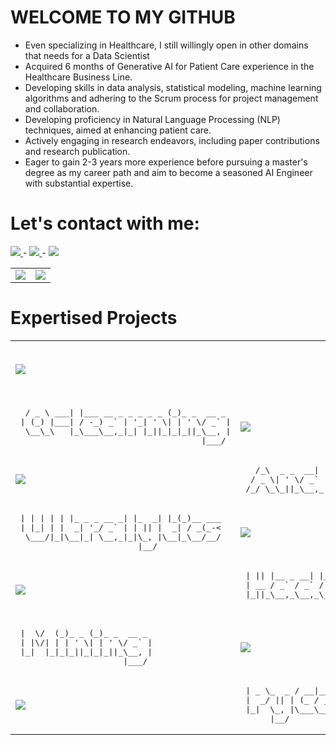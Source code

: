 # WELCOME TO MY GITHUB
- Even specializing in Healthcare, I still willingly open in other domains that needs for a Data Scientist 
- Acquired 6 months of Generative AI for Patient Care experience in the Healthcare Business Line.
- Developing skills in data analysis, statistical modeling, machine learning algorithms and adhering to the Scrum process for project management and collaboration.
- Developing proficiency in Natural Language Processing (NLP) techniques, aimed at enhancing patient care.
- Actively engaging in research endeavors, including paper contributions and research publication.
- Eager to gain 2-3 years more experience before pursuing a master's degree as my career path and aim to become a seasoned AI Engineer with substantial expertise.

# Let's contact with me:

<a href="https://www.facebook.com/profile.php?id=100091778170480">
   <img src="https://img.shields.io/badge/Facebook-6499E9?logo=facebook&logoColor=white">
</a>
<span> - </span>
<a href="https://www.linkedin.com/in/duy-thinh-nguyen-a30145266/">
   <img src="https://img.shields.io/badge/Linkedin-12486B?logo=linkedin&logoColor=white">
</a>
<span> - </span>
<a href="https://famous-antique-470.notion.site/Computer-Science-9352447c180e4afcbcb487332ee59a1d">
   <img src="https://img.shields.io/badge/Notion-191717?logo=notion&logoColor=white">
</a>




<table width="100%", style="border: none;">
 <tr>
   <td width="50%">
     <img src="https://github-readme-stats-git-masterrstaa-rickstaa.vercel.app/api?username=thinhsuy&show_icons=true&theme=dracula&rank_icon=github"/>
   </td>
   
   <td width="50%">
    
   <img src="https://github-readme-stats.vercel.app/api/top-langs/?username=thinhsuy&langs_count=2"/>
    
   </td>
 </tr>
</table>


# Expertised Projects


<table width="100%">
 <tr>
   <td width="50%">

<a href="https://github.com/thinhsuy/Human-Gesture-Detection/">
  <!-- Change the `github-readme-stats.anuraghazra1.vercel.app` to `github-readme-stats.vercel.app`  -->
  <img align="center" src="https://github-readme-stats.anuraghazra1.vercel.app/api/pin/?username=thinhsuy&repo=Human-Gesture-Detection&theme=radical" />
</a>

   </td>
   
   <td width="50%">
<div style="text-align: center; width: 100%;">
<pre width="100%">
 \ \ / / _ \| |  / _ \__ _| __|
  \ V / (_) | |_| (_) \ V /__ \
   |_| \___/|____\___/ \_/|___/
                               
</pre>
</div>

   </td>
 </tr>
 


  <tr>
   <td width="50%">
<pre>
  / _ \ ___| |___ __ _ _ _ _ _ (_)_ _  __ _ 
 | (_) |___| / -_) _` | '_| ' \| | ' \/ _` |
  \__\_\   |_\___\__,_|_| |_||_|_|_||_\__, |
                                      |___/ 
</pre>
   </td>

   <td width="50%">

<a href="https://github.com/thinhsuy/Spaceship_AutoLander">
  <!-- Change the `github-readme-stats.anuraghazra1.vercel.app` to `github-readme-stats.vercel.app`  -->
  <img align="center" src="https://github-readme-stats.anuraghazra1.vercel.app/api/pin/?username=thinhsuy&repo=Spaceship_AutoLander&theme=merko" />
</a>

   </td>
 </tr>



 <tr>
   <td width="50%">

<a href="https://github.com/thinhsuy/ProManager">
  <!-- Change the `github-readme-stats.anuraghazra1.vercel.app` to `github-readme-stats.vercel.app`  -->
  <img align="center" src="https://github-readme-stats.anuraghazra1.vercel.app/api/pin/?username=thinhsuy&repo=ProManager&theme=merko" />
</a>

   </td>
   
   <td width="50%">

<pre>
   /_\  _ _  __| |_ _ ___(_)__| |
  / _ \| ' \/ _` | '_/ _ \ / _` |
 /_/ \_\_||_\__,_|_| \___/_\__,_|                                               
</pre>

   </td>
 </tr>
 

 <tr>
   <td width="50%">

<pre>
 | | | | | |_ _ _ __ _| |_  _| |_(_)__ ___
 | |_| | |  _| '_/ _` | | || |  _| / _(_-<
  \___/|_|\__|_| \__,_|_|\_, |\__|_\__/__/
                         |__/             
</pre>

   </td>
   
   <td width="50%">

<a href="https://github.com/thinhsuy/Intrusion_Warning_HC">
  <!-- Change the `github-readme-stats.anuraghazra1.vercel.app` to `github-readme-stats.vercel.app`  -->
  <img align="center" src="https://github-readme-stats.anuraghazra1.vercel.app/api/pin/?username=thinhsuy&repo=Intrusion_Warning_HC&theme=dracula" />
</a>

   </td>
 </tr>



  <tr>
   <td width="50%">

<a href="https://github.com/thinhsuy/MapReduce_Mining/">
  <!-- Change the `github-readme-stats.anuraghazra1.vercel.app` to `github-readme-stats.vercel.app`  -->
  <img align="center" src="https://github-readme-stats.anuraghazra1.vercel.app/api/pin/?username=thinhsuy&repo=MapReduce_Mining&theme=gruvbox" />
</a>

   </td>
   
   <td width="50%">

<pre>
 | || |__ _ __| |___  ___ _ __ 
 | __ / _` / _` / _ \/ _ \ '_ \
 |_||_\__,_\__,_\___/\___/ .__/
                         |_|                  
</pre>

   </td>
 </tr>



  <tr>
   <td width="50%">

<pre>
 |  \/  (_)_ _ (_)_ _  __ _ 
 | |\/| | | ' \| | ' \/ _` |
 |_|  |_|_|_||_|_|_||_\__, |
                      |___/ 
</pre>

   </td>
   
   <td width="50%">

<a href="https://github.com/thinhsuy/SoundCloud_Exploration/">
  <!-- Change the `github-readme-stats.anuraghazra1.vercel.app` to `github-readme-stats.vercel.app`  -->
  <img align="center" src="https://github-readme-stats.anuraghazra1.vercel.app/api/pin/?username=thinhsuy&repo=SoundCloud_Exploration&theme=dark" />
</a>

   </td>
 </tr>



  <tr>
   <td width="50%">

<a href="https://github.com/thinhsuy/MortalKumbat2D">
  <!-- Change the `github-readme-stats.anuraghazra1.vercel.app` to `github-readme-stats.vercel.app`  -->
  <img align="center" src="https://github-readme-stats.anuraghazra1.vercel.app/api/pin/?username=thinhsuy&repo=MortalKumbat2D&theme=dracula" />
</a>

   </td>
   
   <td width="50%">

<pre>
 | _ \_  _ / __|__ _ _ __  ___ 
 |  _/ || | (_ / _` | '  \/ -_)
 |_|  \_, |\___\__,_|_|_|_\___|
      |__/                     
</pre>

   </td>
 </tr>
 
</table>
























